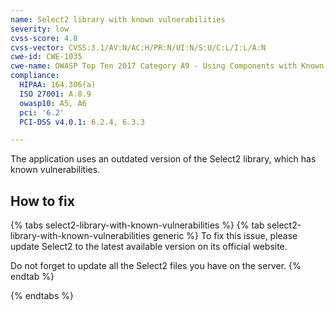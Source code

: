 ```yaml
---
name: Select2 library with known vulnerabilities
severity: low
cvss-score: 4.8
cvss-vector: CVSS:3.1/AV:N/AC:H/PR:N/UI:N/S:U/C:L/I:L/A:N
cwe-id: CWE-1035
cwe-name: OWASP Top Ten 2017 Category A9 - Using Components with Known Vulnerabilities
compliance:
  HIPAA: 164.306(a)
  ISO 27001: A.8.9
  owasp10: A5, A6
  pci: '6.2'
  PCI-DSS v4.0.1: 6.2.4, 6.3.3

---            
```


The application uses an outdated version of the Select2 library, which has known vulnerabilities.

## How to fix

{% tabs select2-library-with-known-vulnerabilities %}
{% tab select2-library-with-known-vulnerabilities generic %}
To fix this issue, please update Select2 to the latest available version on its official website.

Do not forget to update all the Select2 files you have on the server.
{% endtab %}

{% endtabs %}
